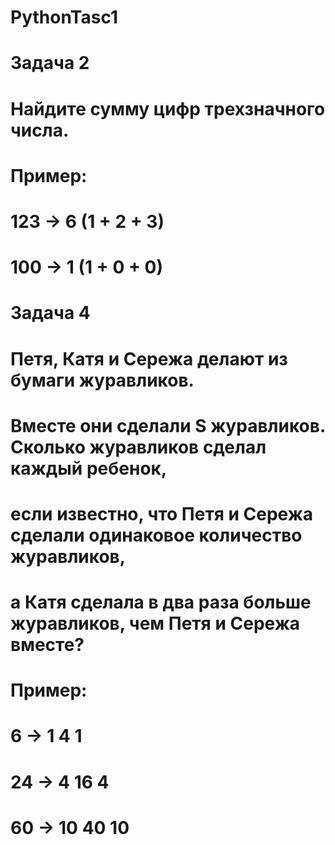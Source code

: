 # PythonTasc1

# Задача 2

# Найдите сумму цифр трехзначного числа.
# Пример:
# 123 -> 6 (1 + 2 + 3)
# 100 -> 1 (1 + 0 + 0)

# Задача 4

# Петя, Катя и Сережа делают из бумаги журавликов.
# Вместе они сделали S журавликов. Сколько журавликов сделал каждый ребенок, 
# если известно, что Петя и Сережа сделали одинаковое количество журавликов, 
# а Катя сделала в два раза больше журавликов, чем Петя и Сережа вместе?
# Пример:
# 6 -> 1 4 1
# 24 -> 4 16 4
# 60 -> 10 40 10

